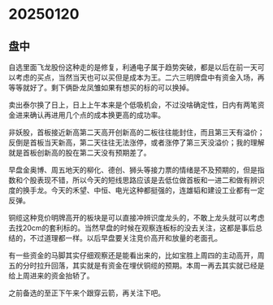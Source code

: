 # 20250120



## 盘中

自选里面飞龙股份这种走的是修复，利通电子属于趋势突破，都是以后在前一天可以考虑的买点，当然当天也可以买但是成本为王。二六三明牌盘中有资金入场，再等等就好了。剩下俩卧龙凤雏如果有想买的标的可以换掉。

卖出泰尔换了日上，日上上午本来是个低吸机会，不过没啥确定性，日内有两笔资金进来确认再进用几个点的成本换更高的成功率。

非妖股，首板接近新高第二天高开创新高的二板往往能封住，而且第三天有溢价；反倒是首板当天新高，第二天往往无法涨停，或者涨停了第三天没溢价；我的理解就是首板创新高的股在第二天没有预期差了。

早盘金奥博、周五地天的柳化、德创、狮头等接力票的情绪是不及预期的，但是指数和个股表现不错，所以今天的短线思路应该是去低位做首板和一进二和做有辨识度的换手龙。今天的禾望、中恒、电光这种都挺强的，连雄韬和建设工业都有一定反弹。

铜缆这种竞价明牌高开的板块是可以直接冲辨识度龙头的，不敢上龙头就可以考虑去找20cm的套利标的。当然早盘的时候在观察连板标的没去关注，这都是事后总结的，不过道理都一样。以后早盘要关注竞价高开和放量的老面孔。

有一些资金的马脚其实仔细观察还是能看出来的，比如宝胜上周四的主动高开，周五的分时拉升回落，其实就是有资金在埋伏铜缆的预期。本周一再去其实就已经是给上周进来的资金抬轿了。

之前备选的至正下午来个跟穿云箭，再关注下吧。
